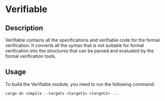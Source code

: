# Verifiable

## Description

Verifiable contains all the specifications and verifiable code for the formal
verification. It converts all the syntax that is not suitable for formal verification
into the structures that can be parsed and evaluated by the formal verification tools.

## Usage

To build the Verifiable module, you need to run the following command:

```shell
cargo dv compile --targets <target1> <target2> ...
```
